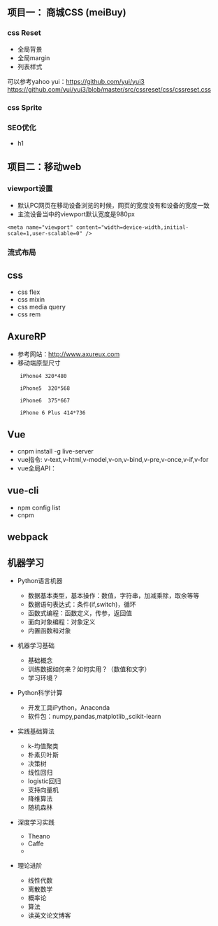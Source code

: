 ## 项目一： 商城CSS (meiBuy)

### css Reset

- 全局背景
- 全局margin
- 列表样式

可以参考yahoo yui：https://github.com/yui/yui3
https://github.com/yui/yui3/blob/master/src/cssreset/css/cssreset.css

### css Sprite


### SEO优化

- h1


## 项目二：移动web

### viewport设置

- 默认PC网页在移动设备浏览的时候，网页的宽度没有和设备的宽度一致
- 主流设备当中的viewport默认宽度是980px

```
<meta name="viewport" content="width=device-width,initial-scale=1,user-scalable=0" />
```

### 流式布局


## css
 
- css flex
- css mixin
- css media query
- css rem


## AxureRP

- 参考网站：http://www.axureux.com
- 移动端原型尺寸

```
    iPhone4 320*480
    
    iPhone5  320*568
    
    iPhone6  375*667
    
    iPhone 6 Plus 414*736
```

## Vue

- cnpm install -g live-server
- vue指令: v-text,v-html,v-model,v-on,v-bind,v-pre,v-once,v-if,v-for
- vue全局API：


## vue-cli

- npm config list
- cnpm


## webpack



## 机器学习

 - Python语言机器
 	* 数据基本类型，基本操作：数值，字符串，加减乘除，取余等等
 	* 数据语句表达式：条件(if,switch)，循环
 	* 函数式编程：函数定义，传参，返回值
 	* 面向对象编程：对象定义
 	* 内置函数和对象
 	
 - 机器学习基础
    * 基础概念
    * 训练数据如何来？如何实用？（数值和文字）
    * 学习环境？
    
 - Python科学计算
    * 开发工具iPython，Anaconda
    * 软件包：numpy,pandas,matplotlib,,scikit-learn
 
 - 实践基础算法
    * k-均值聚类
    * 朴素贝叶斯
    * 决策树
    * 线性回归
    * logistic回归
    * 支持向量机
    * 降维算法
    * 随机森林
    
 - 深度学习实践
    * Theano
    * Caffe
    * 
    
 - 理论进阶
    * 线性代数
    * 离散数学
    * 概率论
    * 算法
    * 读英文论文博客